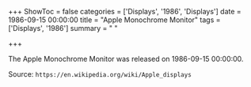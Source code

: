 +++
ShowToc = false
categories = ['Displays', '1986', 'Displays']
date = 1986-09-15 00:00:00
title = "Apple Monochrome Monitor"
tags = ['Displays', '1986']
summary = " "

+++

The Apple Monochrome Monitor was released on 1986-09-15 00:00:00.

Source: `https://en.wikipedia.org/wiki/Apple_displays`
